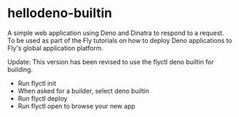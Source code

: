 # hellodeno-builtin

A simple web application using Deno and Dinatra to respond to a request. To be used as part of the Fly tutorials on how to deploy Deno applications to Fly's global application platform.

Update: This version has been revised to use the flyctl deno builtin for building.

* Run flyctl init
* When asked for a builder, select deno builtin
* Run flyctl deploy
* Run flyctl open to browse your new app

